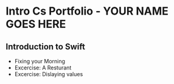 # Intro Cs Portfolio - YOUR NAME GOES HERE 

## Introduction to Swift 
* Fixing your Morning 
* Excercise: A Resturant 
* Excercise: Dislaying values 
